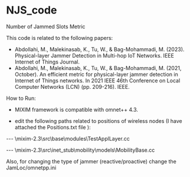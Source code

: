 # NJS_code
 Number of Jammed Slots Metric

This code is related to the following papers:
- Abdollahi, M., Malekinasab, K., Tu, W., & Bag-Mohammadi, M. (2023). Physical-layer Jammer Detection in Multi-hop IoT Networks. IEEE Internet of Things Journal.
- Abdollahi, M., Malekinasab, K., Tu, W., & Bag-Mohammadi, M. (2021, October). An efficient metric for physical-layer jammer detection in Internet of Things networks. In 2021 IEEE 46th Conference on Local Computer Networks (LCN) (pp. 209-216). IEEE.

How to Run:

- MIXIM framework is compatible with omnet++ 4.3.

- edit the following paths related to positions of wireless nodes (I have attached the Positions.txt file ):

 ---  \mixim-2.3\src\base\modules\TestApplLayer.cc
 
---  \mixim-2.3\src\inet_stub\mobility\models\MobilityBase.cc

Also, for changing the type of jammer (reactive/proactive) change the JamLoc/omnetpp.ini




